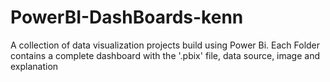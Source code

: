 # PowerBI-DashBoards-kenn
A collection of data visualization projects build using Power Bi. Each Folder contains a complete dashboard with the '.pbix' file, data source, image and explanation
